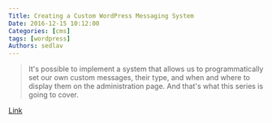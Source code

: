 ```yaml
---
Title: Creating a Custom WordPress Messaging System
Date: 2016-12-15 10:12:00
Categories: [cms]
tags: [wordpress]
Authors: sedlav
---
```


> It's possible to implement a system that allows us to programmatically set our own custom messages, their type, and when and where to display them on the administration page. And that's what this series is going to cover.

[Link](https://code.tutsplus.com/series/creating-a-custom-wordpress-messaging-system--cms-1105)
